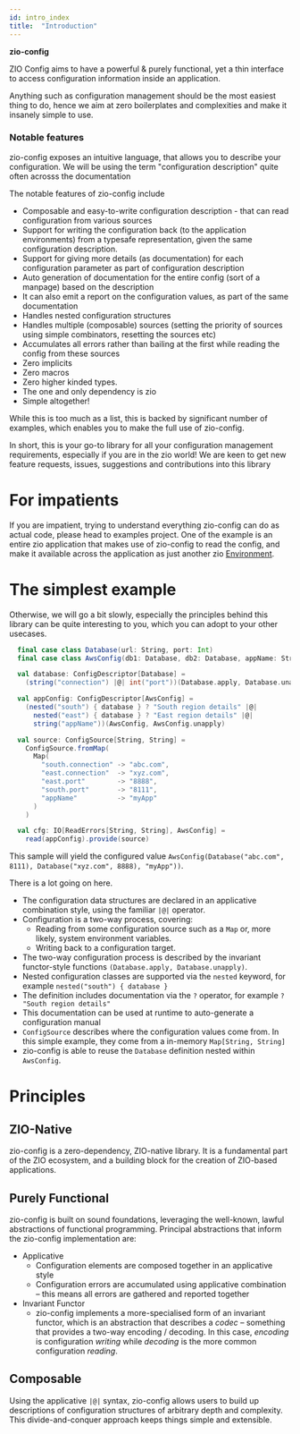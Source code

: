 ```yaml
---
id: intro_index
title:  "Introduction"
---
```


**zio-config** 

ZIO Config aims to have a powerful & purely functional, yet a thin interface to access configuration information inside an application.

Anything such as configuration management should be the most easiest thing to do, hence we aim
at zero boilerplates and complexities and make it insanely simple to use.

### Notable features    

zio-config exposes an intuitive language, that allows you to describe your configuration.
We will be using the term "configuration description" quite often acrosss the documentation

The notable features of zio-config include

* Composable and easy-to-write configuration description - that can read configuration from various sources
* Support for writing the configuration back (to the application environments) from a typesafe representation, given the same configuration description.
* Support for giving more details (as documentation) for each configuration parameter as part of configuration description
* Auto generation of documentation for the entire config (sort of a manpage) based on the description
* It can also emit a report on the configuration values, as part of the same documentation
* Handles nested configuration structures
* Handles multiple (composable) sources (setting the priority of sources using simple combinators, resetting the sources etc)
* Accumulates all errors rather than bailing at the first while reading the config from these sources
* Zero implicits
* Zero macros
* Zero higher kinded types.
* The one and only dependency is zio
* Simple altogether!

While this is too much as a list, this is backed by significant number of examples, which enables you to make the full use of zio-config.

In short, this is your go-to library for all your configuration management requirements, especially if you are in the zio world!
We are keen to get new feature requests, issues, suggestions and contributions into this library

# For impatients

If you are impatient, trying to understand everything zio-config can do as actual code, please head to examples project.
One of the example is an entire zio application that makes use of zio-config to read the config,
and make it available across the application as just another zio [Environment](https://zio.dev/docs/overview/overview_index#zio).

# The simplest example

Otherwise, we will go a bit slowly, especially the principles behind this library
can be quite interesting to you, which you can adopt to your other usecases.

```scala
  final case class Database(url: String, port: Int)
  final case class AwsConfig(db1: Database, db2: Database, appName: String)

  val database: ConfigDescriptor[Database] =
    (string("connection") |@| int("port"))(Database.apply, Database.unapply)

  val appConfig: ConfigDescriptor[AwsConfig] =
    (nested("south") { database } ? "South region details" |@|
      nested("east") { database } ? "East region details" |@|
      string("appName"))(AwsConfig, AwsConfig.unapply)

  val source: ConfigSource[String, String] =
    ConfigSource.fromMap(
      Map(
        "south.connection" -> "abc.com",
        "east.connection"  -> "xyz.com",
        "east.port"        -> "8888",
        "south.port"       -> "8111",
        "appName"          -> "myApp"
      )
    )

  val cfg: IO[ReadErrors[String, String], AwsConfig] = 
    read(appConfig).provide(source)
```

This sample will yield the configured value `AwsConfig(Database("abc.com", 8111), Database("xyz.com", 8888), "myApp"))`.

There is a lot going on here.

* The configuration data structures are declared in an applicative combination style,
using the familiar `|@|` operator.
* Configuration is a two-way process, covering:
  * Reading from some configuration source such as a `Map` or, more likely, system environment variables.
  * Writing back to a configuration target.
* The two-way configuration process is described by the invariant functor-style functions `(Database.apply, Database.unapply)`.
* Nested configuration classes are supported via the `nested` keyword, for example `nested("south") { database }`
* The definition includes documentation via the `?` operator, for example `? "South region details"`
* This documentation can be used at runtime to auto-generate a configuration manual 
* `ConfigSource` describes where the configuration values come from. In this simple example, they come from a in-memory `Map[String, String]` 
* zio-config is able to reuse the `Database` definition nested within `AwsConfig`.

# Principles

## ZIO-Native

zio-config is a zero-dependency, ZIO-native library.
It is a fundamental part of the ZIO ecosystem, and a building block for the creation of ZIO-based applications.

## Purely Functional

zio-config is built on sound foundations, leveraging the well-known, lawful abstractions of functional programming.
Principal abstractions that inform the zio-config implementation are:

* Applicative
  * Configuration elements are composed together in an applicative style
  * Configuration errors are accumulated using applicative combination – this means all errors are gathered and reported together
* Invariant Functor
  * zio-config implements a more-specialised form of an invariant functor, which is an abstraction that describes a *codec* – something that provides a two-way encoding / decoding. 
    In this case, *encoding* is configuration *writing* while *decoding* is the more common configuration *reading*. 

## Composable

Using the applicative `|@|` syntax, zio-config allows users to build up descriptions of configuration structures
of arbitrary depth and complexity.
This divide-and-conquer approach keeps things simple and extensible.

